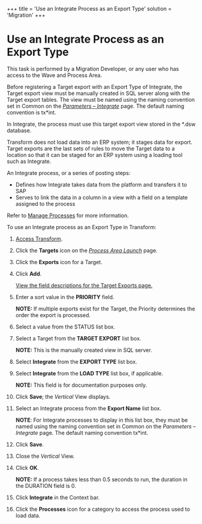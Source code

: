 +++
title = 'Use an Integrate Process as an Export Type'
solution = 'Migration'
+++

# Use an Integrate Process as an Export Type

This task is performed by a Migration Developer, or any user who has
access to the Wave and Process Area.

Before registering a Target export with an Export Type of Integrate, the
Target export view must be manually created in SQL server along with the
Target export tables. The view must be named using the naming convention
set in Common on the *[Parameters –
Integrate](../../../Platform/Common/Page_Desc/Parameters_Integrate.htm)*
page. The default naming convention is tx\*int.

In Integrate, the process must use this target export view stored in the
\*.dsw database.

Transform does not load data into an ERP system; it stages data for
export. Target exports are the last sets of rules to move the Target
data to a location so that it can be staged for an ERP system using a
loading tool such as Integrate.

An Integrate process, or a series of posting steps:

  - Defines how Integrate takes data from the platform and transfers it
    to SAP
  - Serves to link the data in a column in a view with a field on a
    template assigned to the process

Refer to [Manage
Processes](../../../Platform/Integrate/Use_Cases/Manage_Processes.htm)
for more information.

To use an Integrate process as an Export Type in Transform:

1.  [Access Transform](../Config/Access_Transform.htm).

2.  Click the <span style="font-weight: bold;">Targets</span> icon on
    the <span style="font-style: italic;">[Process Area
    Launch](../Page_Desc/Process_Area_Launch.htm)</span> page.

3.  Click the <span style="font-weight: bold;">Exports</span> icon for a
    Target.

4.  Click <span style="font-weight: bold;">Add</span>.
    
    [View the field descriptions for the Target Exports
    page.](../Page_Desc/Target_Exports_H.htm)

5.  Enter a sort value in the
    <span style="font-weight: bold;">PRIORITY</span> field.
    
    **NOTE:** If multiple exports exist for the Target, the Priority
    determines the order the export is processed.

6.  Select a value from the
    <span id="Status" class="popUpLink">STATUS</span> list box.

7.  Select a Target from the <span style="font-weight: bold;">TARGET
    EXPORT</span> list box.
    
    **NOTE:** This is the manually created view in SQL server.

8.  Select <span style="font-weight: bold;">Integrate</span> from the
    **EXPORT TYPE** list box.

9.  Select **Integrate** from the <span style="font-weight: bold;">LOAD
    TYPE</span> list box, if applicable.
    
    **NOTE:** This field is for documentation purposes only.

10. Click <span style="font-weight: bold;">Save</span>; the
    <span style="font-style: italic;">Vertical</span> View displays.

11. Select an Integrate process from the
    <span style="font-weight: bold;">Export Name</span> list box.
    
    **NOTE**: For Integrate processes to display in this list box, they
    must be named using the naming convention set in Common on the
    *Parameters – Integrate* page. The default naming convention
    tx\*int.

12. Click <span style="font-weight: bold;">Save</span>.

13. Close the <span style="font-style: italic;">Vertical</span> View.

14. Click <span style="font-weight: bold;">OK</span>.
    
    **NOTE:** If a process takes less than 0.5 seconds to run, the
    duration in the DURATION field is 0.

15. Click <span style="font-weight: bold;">Integrate</span> in the
    Context bar.

16. Click the <span style="font-weight: bold;">Processes</span> icon for
    a category to access the process used to load data.
